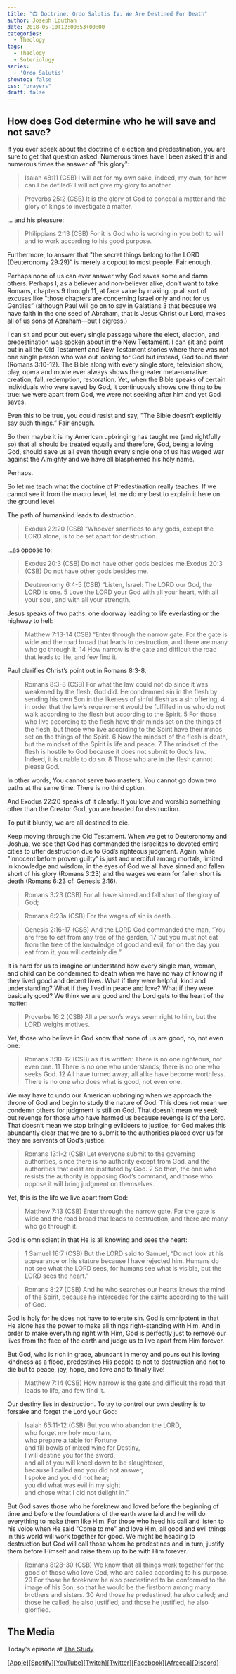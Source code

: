 ```yaml
---
title: "📺 Doctrine: Ordo Salutis IV: We Are Destined For Death"
author: Joseph Louthan
date: 2018-05-10T12:00:53+00:00
categories:
  - Theology
tags:
  - Theology
  - Soteriology
series:
  - 'Ordo Salutis'
showtoc: false
css: "prayers"
draft: false
---
```

## How does God determine who he will save and not save?

If you ever speak about the doctrine of election and predestination, you are sure to get that question asked.  Numerous times have I been asked this and numerous times the answer of "his glory":

>Isaiah 48:11 (CSB) I will act for my own sake, indeed, my own,
for how can I be defiled?
I will not give my glory to another.

>Proverbs 25:2 (CSB) It is the glory of God to conceal a matter
and the glory of kings to investigate a matter.

... and his pleasure:

>Philippians 2:13 (CSB) For it is God who is working in you both to will and to work according to his good purpose.

Furthermore, to answer that "the secret things belong to the LORD (Deuteronomy 29:29)” is merely a copout to most people.  Fair enough.

Perhaps none of us can ever answer why God saves some and damn others.  Perhaps I, as a believer and non-believer alike, don’t want to take Romans, chapters 9 through 11, at face value by making up all sort of excuses like "those chapters are concerning Israel only and not for us Gentiles” (although Paul will go on to say in Galatians 3 that because we have faith in the one seed of Abraham, that is Jesus Christ our Lord, makes all of us sons of Abraham—but I digress.)

I can sit and pour out every single passage where the elect, election, and predestination was spoken about in the New Testament.  I can sit and point out in all the Old Testament and New Testament stories where there was not one single person who was out looking for God but instead, God found them (Romans 3:10-12).  The Bible along with every single store, television show, play, opera and movie ever always shows the greater meta-narrative: creation, fall, redemption, restoration.  Yet, when the Bible speaks of certain individuals who were saved by God, it continuously shows one thing to be true: we were apart from God, we were not seeking after him and yet God saves.

Even this to be true, you could resist and say, "The Bible doesn’t explicitly say such things.” Fair enough.

So then maybe it is my American upbringing has taught me (and rightfully so) that all should be treated equally and therefore, God, being a loving God, should save us all even though every single one of us has waged war against the Almighty and we have all blasphemed his holy name.

Perhaps.

So let me teach what the doctrine of Predestination really teaches.  If we cannot see it from the macro level, let me do my best to explain it here on the ground level.

The path of humankind leads to destruction.

>Exodus 22:20 (CSB) “Whoever sacrifices to any gods, except the LORD alone, is to be set apart for destruction.

…as oppose to:

>Exodus 20:3 (CSB) Do not have other gods besides me.Exodus 20:3 (CSB) Do not have other gods besides me.

>Deuteronomy 6:4-5 (CSB) “Listen, Israel: The LORD our God, the LORD is one. 5 Love the LORD your God with all your heart, with all your soul, and with all your strength.

Jesus speaks of two paths: one doorway leading to life everlasting or the highway to hell:

>Matthew 7:13-14 (CSB) “Enter through the narrow gate. For the gate is wide and the road broad that leads to destruction, and there are many who go through it. 14 How narrow is the gate and difficult the road that leads to life, and few find it.


Paul clarifies Christ’s point out in Romans 8:3-8.

>Romans 8:3-8 (CSB) For what the law could not do since it was weakened by the flesh, God did. He condemned sin in the flesh by sending his own Son in the likeness of sinful flesh as a sin offering, 4 in order that the law’s requirement would be fulfilled in us who do not walk according to the flesh but according to the Spirit. 5 For those who live according to the flesh have their minds set on the things of the flesh, but those who live according to the Spirit have their minds set on the things of the Spirit. 6 Now the mindset of the flesh is death, but the mindset of the Spirit is life and peace. 7 The mindset of the flesh is hostile to God because it does not submit to God’s law. Indeed, it is unable to do so. 8 Those who are in the flesh cannot please God.

In other words, You cannot serve two masters.  You cannot go down two paths at the same time.  There is no third option.

And Exodus 22:20 speaks of it clearly: If you love and worship something other than the Creator God, you are headed for destruction.

To put it bluntly, we are all destined to die.

Keep moving through the Old Testament.  When we get to Deuteronomy and Joshua, we see that God has commanded the Israelites to devoted entire cities to utter destruction due to God’s righteous judgment.  Again, while "innocent before proven guilty” is just and merciful among mortals, limited in knowledge and wisdom, in the eyes of God we all have sinned and fallen short of his glory (Romans 3:23) and the wages we earn for fallen short is death (Romans 6:23 cf. Genesis 2:16).

>Romans 3:23 (CSB) For all have sinned and fall short of the glory of God;

>Romans 6:23a (CSB) For the wages of sin is death...

>Genesis 2:16-17 (CSB) And the LORD God commanded the man, “You are free to eat from any tree of the garden, 17 but you must not eat from the tree of the knowledge of good and evil, for on the day you eat from it, you will certainly die.”

It is hard for us to imagine or understand how every single man, woman, and child can be condemned to death when we have no way of knowing if they lived good and decent lives.  What if they were helpful, kind and understanding?  What if they lived in peace and love?  What if they were basically good?  We think we are good and the Lord gets to the heart of the matter:

>Proverbs 16:2 (CSB) All a person’s ways seem right to him, but the LORD weighs motives.

Yet, those who believe in God know that none of us are good, no, not even one:

>Romans 3:10-12 (CSB) as it is written:
There is no one righteous, not even one.
11 There is no one who understands;
there is no one who seeks God.
12 All have turned away;
all alike have become worthless.
There is no one who does what is good,
not even one.

We may have to undo our American upbringing when we approach the throne of God and begin to study the nature of God.  This does not mean we condemn others for judgment is still on God.  That doesn’t mean we seek out revenge for those who have harmed us because revenge is of the Lord.  That doesn’t mean we stop bringing evildoers to justice, for God makes this abundantly clear that we are to submit to the authorities placed over us for they are servants of God’s justice:

>Romans 13:1-2 (CSB) Let everyone submit to the governing authorities, since there is no authority except from God, and the authorities that exist are instituted by God. 2 So then, the one who resists the authority is opposing God’s command, and those who oppose it will bring judgment on themselves.

Yet, this is the life we live apart from God:

>Matthew 7:13 (CSB) Enter through the narrow gate. For the gate is wide and the road broad that leads to destruction, and there are many who go through it.

God is omniscient in that He is all knowing and sees the heart:

>1 Samuel 16:7 (CSB) But the LORD said to Samuel, “Do not look at his appearance or his stature because I have rejected him. Humans do not see what the LORD sees, for humans see what is visible, but the LORD sees the heart.”

>Romans 8:27 (CSB) And he who searches our hearts knows the mind of the Spirit, because he intercedes for the saints according to the will of God.

God is holy for he does not have to tolerate sin.  God is omnipotent in that He alone has the power to make all things right-standing with Him.  And in order to make everything right with Him, God is perfectly just to remove our lives from the face of the earth and judge us to live apart from Him forever.

But God, who is rich in grace, abundant in mercy and pours out his loving kindness as a flood, predestines His people to not to destruction and not to die but to peace, joy, hope, and love and to finally live!

>Matthew 7:14 (CSB) How narrow is the gate and difficult the road that leads to life, and few find it.

Our destiny lies in destruction.  To try to control our own destiny is to forsake and forget the Lord your God:

>Isaiah 65:11-12 (CSB) But you who abandon the LORD,  
>who forget my holy mountain,  
>who prepare a table for Fortune  
>and fill bowls of mixed wine for Destiny,  
>I will destine you for the sword,  
>and all of you will kneel down to be slaughtered,  
>because I called and you did not answer,  
>I spoke and you did not hear;  
>you did what was evil in my sight  
>and chose what I did not delight in.”

But God saves those who he foreknew and loved before the beginning of time and before the foundations of the earth were laid and he will do everything to make them like Him.  For those who heed his call and listen to his voice when He said "Come to me” and love Him, all good and evil things in this world will work together for good.  We might be heading to destruction but God will call those whom he predestines and in turn, justify them before Himself and raise them up to be with Him forever.

>Romans 8:28-30 (CSB) We know that all things work together for the good of those who love God, who are called according to his purpose. 29 For those he foreknew he also predestined to be conformed to the image of his Son, so that he would be the firstborn among many brothers and sisters. 30 And those he predestined, he also called; and those he called, he also justified; and those he justified, he also glorified.

## The Media

Today's episode at [The Study](http://study.theologic.us/podcast/doctrine-ordo-salutis-iv-we-are-destined-for-death)

\[[Apple](https://podcasts.apple.com/us/podcast/the-study/id1557102127)\]\[[Spotify](https://open.spotify.com/show/0Xs5qsNvWePyRqcmtOTPkR)\]\[[YouTube](http://youtube.theologic.us)\]\[[Twitch](http://twitch.theologic.us)\]\[[Twitter](https://twitter.com/theologic_us)\]\[[Facebook](https://www.facebook.com/groups/462231051477464)\]\[[Afreeca](https://bj.afreecatv.com/theologicus)\]\[[Discord](http://discord.theologic.us)\]
